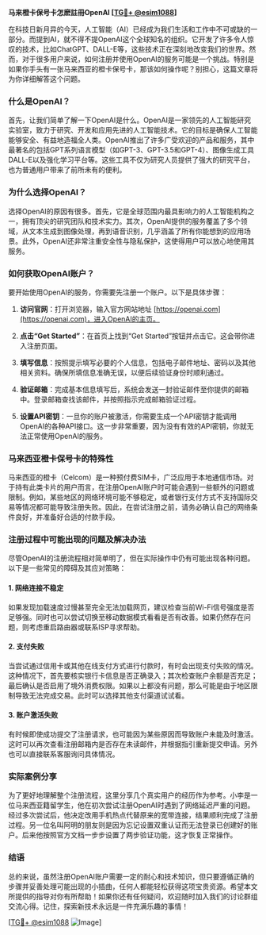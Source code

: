 **马来橙卡保号卡怎麽註冊OpenAI [[TG💪+ @esim1088](https://t.me/s/esim1088)]**

在科技日新月异的今天，人工智能（AI）已经成为我们生活和工作中不可或缺的一部分。而提到AI，就不得不提OpenAI这个全球知名的组织。它开发了许多令人惊叹的技术，比如ChatGPT、DALL-E等，这些技术正在深刻地改变我们的世界。然而，对于很多用户来说，如何注册并使用OpenAI的服务可能是一个挑战。特别是如果你手头有一张马来西亚的橙卡保号卡，那该如何操作呢？别担心，这篇文章将为你详细解答这个问题。

### 什么是OpenAI？

首先，让我们简单了解一下OpenAI是什么。OpenAI是一家领先的人工智能研究实验室，致力于研究、开发和应用先进的人工智能技术。它的目标是确保人工智能能够安全、有益地造福全人类。OpenAI推出了许多广受欢迎的产品和服务，其中最著名的包括GPT系列语言模型（如GPT-3、GPT-3.5和GPT-4）、图像生成工具DALL-E以及强化学习平台等。这些工具不仅为研究人员提供了强大的研究平台，也为普通用户带来了前所未有的便利。

### 为什么选择OpenAI？

选择OpenAI的原因有很多。首先，它是全球范围内最具影响力的人工智能机构之一，拥有顶尖的研究团队和技术实力。其次，OpenAI提供的服务覆盖了多个领域，从文本生成到图像处理，再到语音识别，几乎涵盖了所有你能想到的应用场景。此外，OpenAI还非常注重安全性与隐私保护，这使得用户可以放心地使用其服务。

### 如何获取OpenAI账户？

要开始使用OpenAI的服务，你需要先注册一个账户。以下是具体步骤：

1. **访问官网**：打开浏览器，输入官方网站地址 [https://openai.com](https://openai.com)，进入OpenAI的主页。
   
2. **点击“Get Started”**：在首页上找到“Get Started”按钮并点击它。这会带你进入注册页面。

3. **填写信息**：按照提示填写必要的个人信息，包括电子邮件地址、密码以及其他相关资料。确保所填信息准确无误，以便后续验证身份时顺利通过。

4. **验证邮箱**：完成基本信息填写后，系统会发送一封验证邮件至你提供的邮箱中。登录邮箱查找该邮件，并按照指示完成邮箱验证过程。

5. **设置API密钥**：一旦你的账户被激活，你需要生成一个API密钥才能调用OpenAI的各种API接口。这一步非常重要，因为没有有效的API密钥，你就无法正常使用OpenAI的服务。

### 马来西亚橙卡保号卡的特殊性

马来西亚的橙卡（Celcom）是一种预付费SIM卡，广泛应用于本地通信市场。对于持有此类卡片的用户而言，在注册OpenAI账户时可能会遇到一些额外的问题或限制。例如，某些地区的网络环境可能不够稳定，或者银行支付方式不支持国际交易等情况都可能导致注册失败。因此，在尝试注册之前，请务必确认自己的网络条件良好，并准备好合适的付款手段。

### 注册过程中可能出现的问题及解决办法

尽管OpenAI的注册流程相对简单明了，但在实际操作中仍有可能出现各种问题。以下是一些常见的障碍及其应对策略：

#### 1. 网络连接不稳定
如果发现加载速度过慢甚至完全无法加载网页，建议检查当前Wi-Fi信号强度是否足够强。同时也可以尝试切换至移动数据模式看看是否有改善。如果仍然存在问题，则考虑重启路由器或联系ISP寻求帮助。

#### 2. 支付失败
当尝试通过信用卡或其他在线支付方式进行付款时，有时会出现支付失败的情况。这种情况下，首先要核实银行卡信息是否正确录入；其次检查账户余额是否充足；最后确认是否启用了境外消费权限。如果以上都没有问题，那么可能是由于地区限制导致无法完成交易。此时可以选择其他支付渠道试试看。

#### 3. 账户激活失败
有时候即使成功提交了注册请求，也可能因为某些原因而导致账户未能及时激活。这时可以再次查看注册邮箱内是否存在未读邮件，并根据指引重新提交申请。另外也可以直接联系客服询问具体情况。

### 实际案例分享

为了更好地理解整个注册流程，这里分享几个真实用户的经历作为参考。小李是一位马来西亚籍留学生，他在初次尝试注册OpenAI时遇到了网络延迟严重的问题。经过多次尝试后，他决定改用手机热点代替原来的宽带连接，结果顺利完成了注册过程。另一位名叫阿明的朋友则是因为忘记设置双重认证而无法登录已创建好的账户。后来他按照官方文档一步步设置了两步验证功能，这才恢复正常操作。

### 结语

总的来说，虽然注册OpenAI账户需要一定的耐心和技术知识，但只要遵循正确的步骤并妥善处理可能出现的小插曲，任何人都能轻松获得这项宝贵资源。希望本文所提供的指导对你有所帮助！如果你还有任何疑问，欢迎随时加入我们的讨论群组交流心得。记住，探索新技术永远是一件充满乐趣的事情！

[[TG💪+ @esim1088](https://t.me/s/esim1088) ![Image](https://i.postimg.cc/4NQfJmqS/Snipaste-2025-05-13-00-14-12.png)]